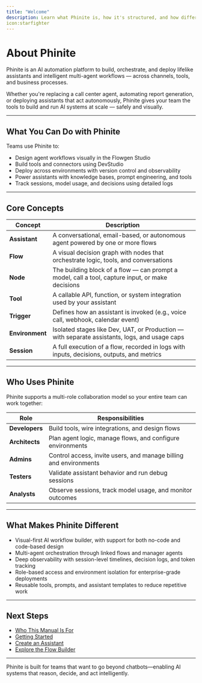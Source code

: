 ```yaml
---
title: "Welcome"
description: Learn what Phinite is, how it's structured, and how different users can build and manage intelligent agent workflows across environments
icon:starfighter
---
```


# About Phinite

Phinite is an AI automation platform to build, orchestrate, and deploy lifelike assistants and intelligent multi-agent workflows — across channels, tools, and business processes.

Whether you're replacing a call center agent, automating report generation, or deploying assistants that act autonomously, Phinite gives your team the tools to build and run AI systems at scale — safely and visually.

---

## What You Can Do with Phinite

Teams use Phinite to:

- Design agent workflows visually in the Flowgen Studio
- Build tools and connectors using DevStudio
- Deploy across environments with version control and observability
- Power assistants with knowledge bases, prompt engineering, and tools
- Track sessions, model usage, and decisions using detailed logs

---

## Core Concepts

| Concept           | Description |
|------------------|-------------|
| **Assistant**     | A conversational, email-based, or autonomous agent powered by one or more flows |
| **Flow**          | A visual decision graph with nodes that orchestrate logic, tools, and conversations |
| **Node**          | The building block of a flow — can prompt a model, call a tool, capture input, or make decisions |
| **Tool**          | A callable API, function, or system integration used by your assistant |
| **Trigger**       | Defines how an assistant is invoked (e.g., voice call, webhook, calendar event) |
| **Environment**   | Isolated stages like Dev, UAT, or Production — with separate assistants, logs, and usage caps |
| **Session**       | A full execution of a flow, recorded in logs with inputs, decisions, outputs, and metrics |

---

## Who Uses Phinite

Phinite supports a multi-role collaboration model so your entire team can work together:

| Role       | Responsibilities |
|------------|------------------|
| **Developers**   | Build tools, wire integrations, and design flows |
| **Architects**   | Plan agent logic, manage flows, and configure environments |
| **Admins**       | Control access, invite users, and manage billing and environments |
| **Testers**      | Validate assistant behavior and run debug sessions |
| **Analysts**     | Observe sessions, track model usage, and monitor outcomes |

---

## What Makes Phinite Different

- Visual-first AI workflow builder, with support for both no-code and code-based design
- Multi-agent orchestration through linked flows and manager agents
- Deep observability with session-level timelines, decision logs, and token tracking
- Role-based access and environment isolation for enterprise-grade deployments
- Reusable tools, prompts, and assistant templates to reduce repetitive work

---

## Next Steps

- [Who This Manual Is For](./who-this-manual-is-for)  
- [Getting Started](./get-started)  
- [Create an Assistant](./building-assistants/create-assistant)  
- [Explore the Flow Builder](./building-assistants/flow-builder)  

---

Phinite is built for teams that want to go beyond chatbots—enabling AI systems that reason, decide, and act intelligently.